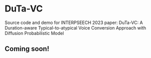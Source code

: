 # DuTa-VC
Source code and demo for INTERPSEECH 2023 paper: DuTa-VC: A Duration-aware Typical-to-atypical Voice Conversion Approach with Diffusion Probabilistic Model

## Coming soon!

